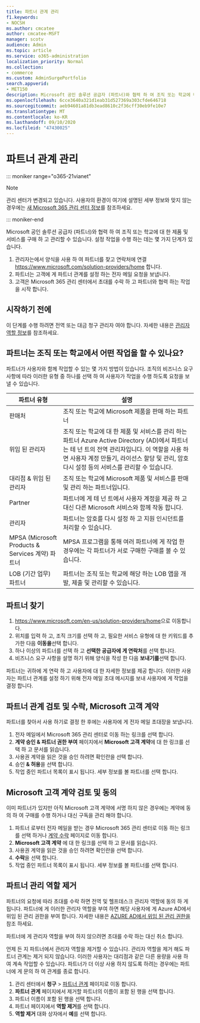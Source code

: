 ```yaml
---
title: 파트너 관계 관리
f1.keywords:
- NOCSH
ms.author: cmcatee
author: cmcatee-MSFT
manager: scotv
audience: Admin
ms.topic: article
ms.service: o365-administration
localization_priority: Normal
ms.collection:
- commerce
ms.custom: AdminSurgePortfolio
search.appverid:
- MET150
description: Microsoft 공인 솔루션 공급자 (파트너)와 협력 하 여 조직 또는 학교에 대 한 제품 및 서비스를 구매 하 고 관리 하는 방법에 대해 알아봅니다.
ms.openlocfilehash: 6cce3640a321d1eab31d527369a303cfde646718
ms.sourcegitcommit: aeb94601a81db3ead8610c2f36cff30eb9fe10e7
ms.translationtype: MT
ms.contentlocale: ko-KR
ms.lasthandoff: 09/10/2020
ms.locfileid: "47430025"
---
```

# <a name="manage-partner-relationships"></a>파트너 관계 관리

::: moniker range="o365-21vianet"

> [!NOTE]
> 관리 센터가 변경되고 있습니다. 사용자의 환경이 여기에 설명된 세부 정보와 맞지 않는 경우에는 [새 Microsoft 365 관리 센터 정보](https://docs.microsoft.com/microsoft-365/admin/microsoft-365-admin-center-preview?view=o365-21vianet)를 참조하세요.

::: moniker-end

Microsoft 공인 솔루션 공급자 (파트너)와 협력 하 여 조직 또는 학교에 대 한 제품 및 서비스를 구매 하 고 관리할 수 있습니다. 설정 작업을 수행 하는 데는 몇 가지 단계가 있습니다.

1. 관리자는에서 양식을 사용 하 여 파트너를 찾고 연락처에 연결 <a href="https://www.microsoft.com/solution-providers/home" target="_blank">https://www.microsoft.com/solution-providers/home</a> 합니다.
2. 파트너는 고객에 게 파트너 관계를 설정 하는 전자 메일 요청을 보냅니다.
3. 고객은 Microsoft 365 관리 센터에서 초대를 수락 하 고 파트너와 협력 하는 작업을 시작 합니다.

## <a name="before-you-begin"></a>시작하기 전에

이 단계를 수행 하려면 전역 또는 대금 청구 관리자 여야 합니다. 자세한 내용은 [관리자 역할 정보](../admin/add-users/about-admin-roles.md)를 참조하세요.

## <a name="what-can-a-partner-do-for-my-organization-or-school"></a>파트너는 조직 또는 학교에서 어떤 작업을 할 수 있나요?

파트너가 사용자와 함께 작업할 수 있는 몇 가지 방법이 있습니다. 조직의 비즈니스 요구 사항에 따라 이러한 유형 중 하나를 선택 하 여 사용자가 작업을 수행 하도록 요청을 보낼 수 있습니다.

| 파트너 유형 | 설명 |
| ------ | ------------------- |
| 판매처 | 조직 또는 학교에 Microsoft 제품을 판매 하는 파트너 |
| 위임 된 관리자 | 조직 또는 학교에 대 한 제품 및 서비스를 관리 하는 파트너 Azure Active Directory (AD)에서 파트너는 테 넌 트의 전역 관리자입니다. 이 역할을 사용 하면 사용자 계정 만들기, 라이선스 할당 및 관리, 암호 다시 설정 등의 서비스를 관리할 수 있습니다. |
| 대리점 & 위임 된 관리자 | 조직 또는 학교에 Microsoft 제품 및 서비스를 판매 및 관리 하는 파트너입니다. |
| Partner | 파트너에 게 테 넌 트에서 사용자 계정을 제공 하 고 대신 다른 Microsoft 서비스와 함께 작동 합니다. |
| 관리자 | 파트너는 암호를 다시 설정 하 고 지원 인시던트를 처리할 수 있습니다. |
| MPSA (Microsoft Products & Services 계약) 파트너 | MPSA 프로그램을 통해 여러 파트너에 게 작업 한 경우에는 각 파트너가 서로 구매한 구매를 볼 수 있습니다. |
| LOB (기간 업무) 파트너 | 파트너는 조직 또는 학교에 해당 하는 LOB 앱을 개발, 제출 및 관리할 수 있습니다. |

## <a name="find-a-partner"></a>파트너 찾기

1. <a href="https://www.microsoft.com/en-us/solution-providers/home" target="_blank">https://www.microsoft.com/en-us/solution-providers/home</a>으로 이동합니다.
2. 위치를 입력 하 고, 조직 크기를 선택 하 고, 필요한 서비스 유형에 대 한 키워드를 추가한 다음 **이동을**선택 합니다.
3. 하나 이상의 파트너를 선택 하 고 **선택한 공급자에 게 연락처**를 선택 합니다.
4. 비즈니스 요구 사항을 설명 하기 위해 양식을 작성 한 다음 **보내기를**선택 합니다.

파트너는 귀하에 게 연락 하 고 사용자에 대 한 자세한 정보를 제공 합니다. 이러한 사용자는 파트너 관계를 설정 하기 위해 전자 메일 초대 메시지를 보내 사용자에 게 작업을 결정 합니다.

## <a name="review-and-accept-a-partner-relationship-and-microsoft-customer-agreement"></a>파트너 관계 검토 및 수락, Microsoft 고객 계약

파트너를 찾아서 사용 하기로 결정 한 후에는 사용자에 게 전자 메일 초대장을 보냅니다.

1. 전자 메일에서 Microsoft 365 관리 센터로 이동 하는 링크를 선택 합니다.
2. **계약 승인 & 파트너 권한 부여** 페이지에서 **Microsoft 고객 계약**에 대 한 링크를 선택 하 고 문서를 읽습니다.
3. 사용권 계약을 읽은 것을 승인 하려면 확인란을 선택 합니다.
4. 승인 **& 허용**을 선택 합니다.
5. 작업 중인 파트너 목록이 표시 됩니다. 세부 정보를 볼 파트너를 선택 합니다.

## <a name="review-and-accept-a-microsoft-customer-agreement"></a>Microsoft 고객 계약 검토 및 동의

이미 파트너가 있지만 아직 Microsoft 고객 계약에 서명 하지 않은 경우에는 계약에 동의 하 여 구매를 수행 하거나 대신 구독을 관리 해야 합니다.

1. 파트너 로부터 전자 메일을 받는 경우 Microsoft 365 관리 센터로 이동 하는 링크를 선택 하거나 <a href="https://go.microsoft.com/fwlink/?linkid=2116573" target="_blank">계약 수락</a> 페이지로 이동 합니다.
2. **Microsoft 고객 계약** 에 대 한 링크를 선택 하 고 문서를 읽습니다.
3. 사용권 계약을 읽은 것을 승인 하려면 확인란을 선택 합니다.
4. **수락**을 선택 합니다.
5. 작업 중인 파트너 목록이 표시 됩니다. 세부 정보를 볼 파트너를 선택 합니다.

## <a name="remove-partner-admin-roles"></a>파트너 관리 역할 제거

파트너의 요청에 따라 초대를 수락 하면 전역 및 헬프데스크 관리자 역할에 동의 하 게 됩니다. 파트너에 게 이러한 관리자 역할을 부여 하면 해당 사용자에 게 Azure AD에서 위임 된 관리 권한을 부여 합니다. 자세한 내용은 [AZURE AD에서 위임 된 관리 권한을](https://docs.microsoft.com/partner-center/customers_revoke_admin_privileges#delegated-admin-privileges-in-azure-ad)참조 하세요.

파트너에 게 관리자 역할을 부여 하지 않으려면 초대를 수락 하는 대신 취소 합니다.

언제 든 지 파트너에서 관리자 역할을 제거할 수 있습니다. 관리자 역할을 제거 해도 파트너 관계는 제거 되지 않습니다. 이러한 사용자는 대리점과 같은 다른 용량을 사용 하 여 계속 작업할 수 있습니다. 파트너가 더 이상 사용 하지 않도록 하려는 경우에는 파트너에 게 문의 하 여 관계를 종료 합니다.

1. 관리 센터에서 **청구**  >  <a href="https://go.microsoft.com/fwlink/p/?linkid=2074649" target="_blank">파트너 관계</a> 페이지로 이동 합니다.
2. **파트너 관계** 페이지에서 제거할 파트너의 이름이 포함 된 행을 선택 합니다.
3. 파트너 이름이 포함 된 행을 선택 합니다.
4. 파트너 페이지에서 **역할 제거**를 선택 합니다.
5. **역할 제거** 대화 상자에서 **예**를 선택 합니다.

